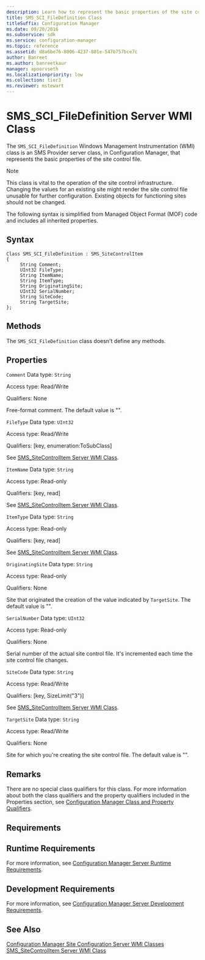 ```yaml
---
description: Learn how to represent the basic properties of the site control file in Configuration Manager using SMS_SCI_FileDefinition.
title: SMS_SCI_FileDefinition Class
titleSuffix: Configuration Manager
ms.date: 09/20/2016
ms.subservice: sdk
ms.service: configuration-manager
ms.topic: reference
ms.assetid: d8a6be76-8006-4237-881e-547b757bce7c
author: Banreet
ms.author: banreetkaur
manager: apoorvseth
ms.localizationpriority: low
ms.collection: tier3
ms.reviewer: mstewart
---
```

# SMS_SCI_FileDefinition Server WMI Class
The `SMS_SCI_FileDefinition` Windows Management Instrumentation (WMI) class is an SMS Provider server class, in Configuration Manager, that represents the basic properties of the site control file.

> [!NOTE]
>  This class is vital to the operation of the site control infrastructure. Changing the values for an existing site might render the site control file unusable for further configuration. Existing objects for functioning sites should not be changed.

 The following syntax is simplified from Managed Object Format (MOF) code and includes all inherited properties.

## Syntax

```
Class SMS_SCI_FileDefinition : SMS_SiteControlItem
{
     String Comment;
     UInt32 FileType;
     String ItemName;
     String ItemType;
     String OriginatingSite;
     UInt32 SerialNumber;
     String SiteCode;
     String TargetSite;
};
```

## Methods
 The `SMS_SCI_FileDefinition` class doesn't define any methods.

## Properties
 `Comment`
 Data type: `String`

 Access type: Read/Write

 Qualifiers: None

 Free-format comment. The default value is "".

 `FileType`
 Data type: `UInt32`

 Access type: Read/Write

 Qualifiers: [key, enumeration:ToSubClass]

 See [SMS_SiteControlItem Server WMI Class](../../../../../develop/reference/core/servers/configure/sms_sitecontrolitem-server-wmi-class.md).

 `ItemName`
 Data type: `String`

 Access type: Read-only

 Qualifiers: [key, read]

 See [SMS_SiteControlItem Server WMI Class](../../../../../develop/reference/core/servers/configure/sms_sitecontrolitem-server-wmi-class.md).

 `ItemType`
 Data type: `String`

 Access type: Read-only

 Qualifiers: [key, read]

 See [SMS_SiteControlItem Server WMI Class](../../../../../develop/reference/core/servers/configure/sms_sitecontrolitem-server-wmi-class.md).

 `OriginatingSite`
 Data type: `String`

 Access type: Read-only

 Qualifiers: None

 Site that originated the creation of the value indicated by `TargetSite`. The default value is "".

 `SerialNumber`
 Data type: `UInt32`

 Access type: Read-only

 Qualifiers: None

 Serial number of the actual site control file. It's incremented each time the site control file changes.

 `SiteCode`
 Data type: `String`

 Access type: Read/Write

 Qualifiers: [key, SizeLimit("3")]

 See [SMS_SiteControlItem Server WMI Class](../../../../../develop/reference/core/servers/configure/sms_sitecontrolitem-server-wmi-class.md).

 `TargetSite`
 Data type: `String`

 Access type: Read/Write

 Qualifiers: None

 Site for which you're creating the site control file. The default value is "".

## Remarks
 There are no special class qualifiers for this class. For more information about both the class qualifiers and the property qualifiers included in the Properties section, see [Configuration Manager Class and Property Qualifiers](../../../../../develop/reference/misc/class-and-property-qualifiers.md).

## Requirements

## Runtime Requirements
 For more information, see [Configuration Manager Server Runtime Requirements](../../../../../develop/core/reqs/server-runtime-requirements.md).

## Development Requirements
 For more information, see [Configuration Manager Server Development Requirements](../../../../../develop/core/reqs/server-development-requirements.md).

## See Also
 [Configuration Manager Site Configuration Server WMI Classes](../../../../../develop/reference/core/servers/configure/site-configuration-server-wmi-classes.md)
 [SMS_SiteControlItem Server WMI Class](../../../../../develop/reference/core/servers/configure/sms_sitecontrolitem-server-wmi-class.md)
